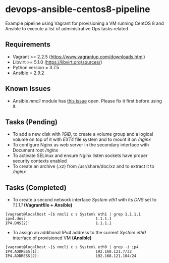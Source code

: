 # devops-ansible-centos8-pipeline
Example pipeline using Vagrant for provisioning a VM running CentOS 8 and Ansible to execute a list of administrative Ops tasks related

## Requirements
- Vagrant >= 2.2.5 (https://www.vagrantup.com/downloads.html)
- Libvirt >= 5.1.0 (https://libvirt.org/sources/)
- Python version = 3.7.5
- Ansible = 2.9.2

## Known Issues
- Ansible *nmcli* module has [this issue](https://github.com/ansible/ansible/pull/62609) open. Please fix it first before using it.

## Tasks (Pending)
- To add a new disk with *1GiB*, to create a volume group and a logical volume on top of it with *EXT4* file system and to mount it on */nginx*
- To configure Nginx as web server in the secondary interface with Document root */nginx*
- To activate SELinux and ensure Nginx listen sockets have proper security contexts enabled
- To create an archive (.xz) from /usr/share/doc/xz and to extract it to */nginx* 

## Tasks (Completed)
- To create a second network interface *System eth1* with its *DNS* set to *1.1.1.1* **(Vagrantfile + Ansible)**
```
[vagrant@localhost ~]$ nmcli c s System\ eth1 | grep 1.1.1.1
ipv4.dns:                               1.1.1.1
IP4.DNS[2]:                             1.1.1.1
```
- To assign an additional *IPv4* address to the current *System eth0* interface of provisioned VM **(Ansible)**
```
[vagrant@localhost ~]$ nmcli c s System\ eth0 | grep -i ip4
IP4.ADDRESS[1]:                         192.168.121.7/32
IP4.ADDRESS[2]:                         192.168.121.104/24
```

